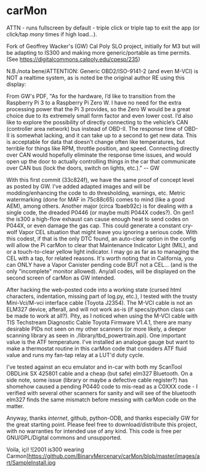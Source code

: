 # carMon

  ATTN - runs fullscreen by default - triple click or triple tap to exit the app (or click/tap *many* times if high load...).

  Fork of Geoffrey Wacker's (GW) Cal Poly SLO project, initially for M3 but will be adapting to IS300 and making more generic/portable as time permits.
(See https://digitalcommons.calpoly.edu/cpesp/235)

  N.B./nota bene/ATTENTION: Generic OBD2/ISO-9141-2 (and even M-VCI) is NOT a realtime system, as is noted be the original author RE using this display:


  From GW's PDF, "As for the hardware, I’d like to transition from the Raspberry Pi 3 to a Raspberry Pi Zero W.  I have no need for the extra processing power that the Pi 3 provides, so the Zero W would be a great choice due to its extremely small form factor and even lower cost.  I’d also like to explore the possibility of directly connecting to the vehicle’s CAN (controller area network) bus instead of OBD-II.  The response time of OBD-II is somewhat lacking, and it can take up to a second to get new data.  This is acceptable for data that doesn’t change often like temperatures, but terrible for things like RPM, throttle position, and speed.  Connecting directly over CAN would hopefully eliminate the response time issues, and would open up the door to actually controlling things in the car that communicate over CAN bus (lock the doors, switch on lights, etc.)." -- GW

  With this first commit (33c824f), we have the same proof of concept level as posted by GW.  I've added adapted images and will be modding/enhancing the code to do thresholding, warnings, etc.   Metric watermarking (done for MAF in 75c88c65) comes to mind (like a good AEM), among others.  Another major (circa 1baeb92c) is for dealing with a single code, the dreaded P0446 (or maybe multi P044X codes?).  On gen1 the is300 a high-flow exhaust can cause enough heat to send codes on P044X, or even damage the gas cap.  This could generate a constant cry-wolf Vapor CEL situation that might leave you ignoring a serious code.  With this codest, if that is the only DTC found, an auto-clear option in the config will allow the Pi carMon to clear that Maintenance Indicator Light (MIL), and or a touch-to-clear yellow light indicator.  I may go as far as to managing the CEL with a tap, for related reasons.  It's worth noting that in California, you can ONLY have a Vapor Canister pending code BUT not a CEL... (and is the only "incomplete" monitor allowed).  Any/all codes, will be displayed on the second screen of carMon as GW intended.



  After hacking the web-posted code into a working state (cursed html characters, indentation, missing part of log.py, etc.), I tested with the trusty Mini-Vci/M-vci interface cable (Toyota J2354).  The M-VCI cable is not an ELM327 device, afterall, and will not work as-is (if specs/python class can be made to work at all?).  Pity, as I noticed when using the M-VCI cable with TIS Techstream Diagnostic Cable Toyota Firmware V1.4.1, there are many desirable PIDs not seen on my other scanners (or more likely, a deeper scanning library as seen in ./library/tbd_powertrain.api).  One important value is the ATF temperature.  I've installed an analogue gauge but want to make a thermostat routine in this carMon code that considers ATF fluid value and runs my fan-tap relay at a LUT'd duty cycle.

  I've tested against an ecu emulator and in-car with both my ScanTool OBDLink SX 425801 cable and a cheap (but safe) elm327 Bluetooth.  On a side note, some issue (library or maybe a defective cable register?) has shomehow caused a pending P0440 code to mis-read as a C0XXX code - I verified with several other scanners for sanity and will see of the bluetooth elm327 finds the same mismatch before messing with carMon code on the matter.
  
  Anyway, thanks _internet_, github, python-ODB, and thanks especially GW for the great starting point.  Please feel free to download/distribute this project, with no warranties for intended use of any kind.  This code is free per GNU/GPL/Digital commons and unsupported.
  
  Voila, içi! ![2001 is300 wearing Carmon]https://github.com/BinaryMercenary/carMon/blob/master/images/art/SampleInstall.jpg
